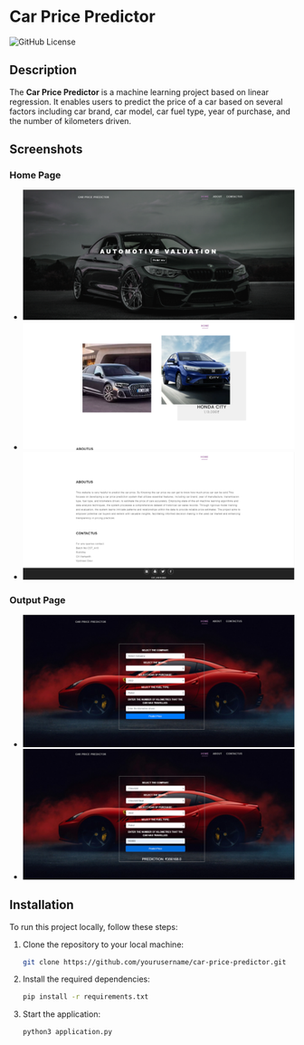 # Car Price Predictor

![GitHub License](https://img.shields.io/badge/license-MIT-blue.svg)

## Description

The **Car Price Predictor** is a machine learning project based on linear regression. It enables users to predict the price of a car based on several factors including car brand, car model, car fuel type, year of purchase, and the number of kilometers driven.

## Screenshots

### Home Page

- ![Home Page 1](/Output/home1.png)
- ![Home Page 2](/Output/home2.png)
- ![Home Page 3](/Output/home3.png)

### Output Page

- ![Output 1](/Output/output.png)
- ![Output 2](/Output/output2.png)

## Installation

To run this project locally, follow these steps:

1. Clone the repository to your local machine:

   ```bash
   git clone https://github.com/yourusername/car-price-predictor.git
2. Install the required dependencies:
   ```bash
   pip install -r requirements.txt
3. Start the application:
   ```bash
   python3 application.py
